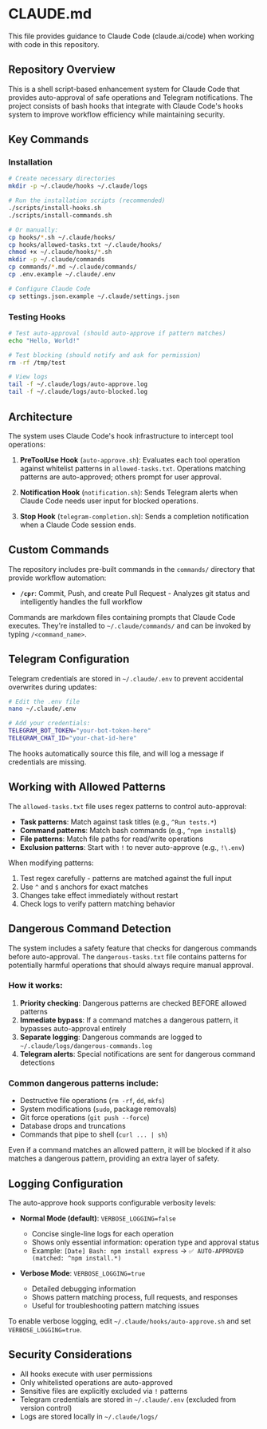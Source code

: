 # CLAUDE.md

This file provides guidance to Claude Code (claude.ai/code) when working with code in this repository.

## Repository Overview

This is a shell script-based enhancement system for Claude Code that provides auto-approval of safe operations and Telegram notifications. The project consists of bash hooks that integrate with Claude Code's hooks system to improve workflow efficiency while maintaining security.

## Key Commands

### Installation
```bash
# Create necessary directories
mkdir -p ~/.claude/hooks ~/.claude/logs

# Run the installation scripts (recommended)
./scripts/install-hooks.sh
./scripts/install-commands.sh

# Or manually:
cp hooks/*.sh ~/.claude/hooks/
cp hooks/allowed-tasks.txt ~/.claude/hooks/
chmod +x ~/.claude/hooks/*.sh
mkdir -p ~/.claude/commands
cp commands/*.md ~/.claude/commands/
cp .env.example ~/.claude/.env

# Configure Claude Code
cp settings.json.example ~/.claude/settings.json
```

### Testing Hooks
```bash
# Test auto-approval (should auto-approve if pattern matches)
echo "Hello, World!"

# Test blocking (should notify and ask for permission)
rm -rf /tmp/test

# View logs
tail -f ~/.claude/logs/auto-approve.log
tail -f ~/.claude/logs/auto-blocked.log
```

## Architecture

The system uses Claude Code's hook infrastructure to intercept tool operations:

1. **PreToolUse Hook** (`auto-approve.sh`): Evaluates each tool operation against whitelist patterns in `allowed-tasks.txt`. Operations matching patterns are auto-approved; others prompt for user approval.

2. **Notification Hook** (`notification.sh`): Sends Telegram alerts when Claude Code needs user input for blocked operations.

3. **Stop Hook** (`telegram-completion.sh`): Sends a completion notification when a Claude Code session ends.

## Custom Commands

The repository includes pre-built commands in the `commands/` directory that provide workflow automation:

- **`/cpr`**: Commit, Push, and create Pull Request - Analyzes git status and intelligently handles the full workflow

Commands are markdown files containing prompts that Claude Code executes. They're installed to `~/.claude/commands/` and can be invoked by typing `/<command_name>`.

## Telegram Configuration

Telegram credentials are stored in `~/.claude/.env` to prevent accidental overwrites during updates:

```bash
# Edit the .env file
nano ~/.claude/.env

# Add your credentials:
TELEGRAM_BOT_TOKEN="your-bot-token-here"
TELEGRAM_CHAT_ID="your-chat-id-here"
```

The hooks automatically source this file, and will log a message if credentials are missing.

## Working with Allowed Patterns

The `allowed-tasks.txt` file uses regex patterns to control auto-approval:

- **Task patterns**: Match against task titles (e.g., `^Run tests.*`)
- **Command patterns**: Match bash commands (e.g., `^npm install$`)
- **File patterns**: Match file paths for read/write operations
- **Exclusion patterns**: Start with `!` to never auto-approve (e.g., `!\.env`)

When modifying patterns:
1. Test regex carefully - patterns are matched against the full input
2. Use `^` and `$` anchors for exact matches
3. Changes take effect immediately without restart
4. Check logs to verify pattern matching behavior

## Dangerous Command Detection

The system includes a safety feature that checks for dangerous commands before auto-approval. The `dangerous-tasks.txt` file contains patterns for potentially harmful operations that should always require manual approval.

### How it works:
1. **Priority checking**: Dangerous patterns are checked BEFORE allowed patterns
2. **Immediate bypass**: If a command matches a dangerous pattern, it bypasses auto-approval entirely
3. **Separate logging**: Dangerous commands are logged to `~/.claude/logs/dangerous-commands.log`
4. **Telegram alerts**: Special notifications are sent for dangerous command detections

### Common dangerous patterns include:
- Destructive file operations (`rm -rf`, `dd`, `mkfs`)
- System modifications (`sudo`, package removals)
- Git force operations (`git push --force`)
- Database drops and truncations
- Commands that pipe to shell (`curl ... | sh`)

Even if a command matches an allowed pattern, it will be blocked if it also matches a dangerous pattern, providing an extra layer of safety.

## Logging Configuration

The auto-approve hook supports configurable verbosity levels:

- **Normal Mode (default)**: `VERBOSE_LOGGING=false`
  - Concise single-line logs for each operation
  - Shows only essential information: operation type and approval status
  - Example: `[Date] Bash: npm install express` → `✅ AUTO-APPROVED (matched: ^npm install.*)`

- **Verbose Mode**: `VERBOSE_LOGGING=true`
  - Detailed debugging information
  - Shows pattern matching process, full requests, and responses
  - Useful for troubleshooting pattern matching issues

To enable verbose logging, edit `~/.claude/hooks/auto-approve.sh` and set `VERBOSE_LOGGING=true`.

## Security Considerations

- All hooks execute with user permissions
- Only whitelisted operations are auto-approved
- Sensitive files are explicitly excluded via `!` patterns
- Telegram credentials are stored in `~/.claude/.env` (excluded from version control)
- Logs are stored locally in `~/.claude/logs/`
